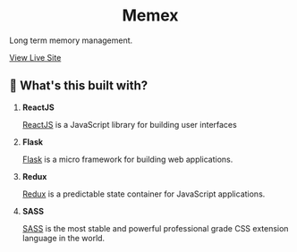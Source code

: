 <h1 align="center">
  Memex
</h1>

Long term memory management.

[View Live Site](https://memex-frontend.rishipr.now.sh/)

## 🧐  What's this built with?

1.  **ReactJS**

    [ReactJS](https://www.reactjs.org) is a JavaScript library for building user interfaces

2.  **Flask**

    [Flask](https://github.com/pallets/flask) is a micro framework for building web applications.

3.  **Redux**

    [Redux](https://react-redux.js.org) is a predictable state container for JavaScript applications.

4.  **SASS**

    [SASS](https://sass-lang.com) is the most stable and powerful professional grade CSS extension language in the world.
